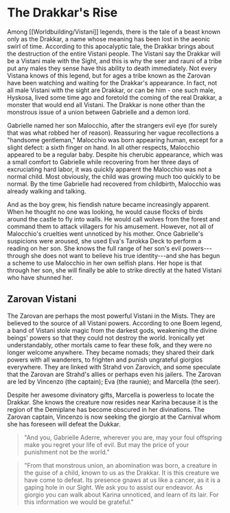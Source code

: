 # The Drakkar's Rise

Αmong [[Worldbuilding/Vistani]] legends, there is the tale of a beast known only as the Drakkar, a name whose meaning has been lost in the aeonic swirl of time. According to this apocalyptic tale, the Drakkar brings about the destruction of the entire Vistani people. The Vistani say the Drakkar will be a Vistani male with the Sight, and this is why the seer and rauni of a tribe put any males they sense have this ability to death immediately. Not every Vistana knows of this legend, but for ages a tribe known as the Zarovan have been watching and waiting for the Drakkar's appearance. In fact, not all male Vistani with the sight are Drakkar, or can be him - one such male, Hyskosa, lived some time ago and foretold the coming of the real Drakkar, a monster that would end all Vistani. The Drakkar is none other than the monstrous issue of a union between Gabrielle and a demon lord.

Gabrielle named her son Malocchio, after the strangers evil eye (for surely that was what robbed her of reason). Reassuring her vague recollections a "handsome gentleman," Malocchio was born appearing human, except for a slight defect: a sixth finger on hand. In all other respects, Malocchio appeared to be a regular baby. Despite his cherubic appearance, which was a small comfort to Gabrielle while recovering from her three days of excruciating hard labor, it was quickly apparent the Malocchio was not a normal child. Most obviously, the child was growing much too quickly to be normal. By the time Gabrielle had recovered from childbirth, Malocchio was already walking and talking.

And as the boy grew, his fiendish nature became increasingly apparent. When he thought no one was looking, he would cause flocks of birds around the castle to fly into walls. He would call wolves from the forest and command them to attack villagers for his amusement. However, not all of Malocchio's cruelties went unnoticed by his mother. Once Gabrielle's suspicions were aroused, she used Eva's Tarokka Deck to perform a reading on her son. She knows the full range of her son's evil powers---through she does not want to believe his true identity---and she has begun a scheme to use Malocchio in her own selfish plans. Her hope is that through her son, she will finally be able to strike directly at the hated Vistani who have shunned her.

## Zarovan Vistani

The Zarovan are perhaps the most powerful Vistani in the Mists. They are believed to the source of all Vistani powers. According to one Boem legend, a band of Vistani stole magic from the darkest gods, weakening the divine beings' powers so that they could not destroy the world. Ironically yet understandably, other mortals came to fear these folk, and they were no longer welcome anywhere. They became nomads; they shared their dark powers with all wanderers, to frighten and punish ungrateful giorgios everywhere. They are linked with Strahd von Zarovich, and some speculate that the Zarovan are Strahd's allies or perhaps even his jailers. The Zarovan are led by Vincenzo (the captain); Eva (the raunie); and Marcella (the seer).

Despite her awesome divinatory gifts, Marcella is powerless to locate the Drakkar. She knows the creature now resides near Karina because it is the region of the Demiplane has become obscured in her divinations. The Zarovan captain, Vincenzo is now seeking the giorgio at the Carnival whom she has foreseen will defeat the Dukkar.

> "And you, Gabrielle Aderre, wherever you are, may your foul offspring make you regret your life of evil. But may the price of your punishment not be the world."

> "From that monstrous union, an abomination was born, a creature in the guise of a child, known to us as the Drakkar. It is this creature we have come to defeat. Its presence gnaws at us like a cancer, as it is a gaping hole in our Sight. We ask you to assist our endeavor. As giorgio you can walk about Karina unnoticed, and learn of its lair. For this information we would be grateful."


